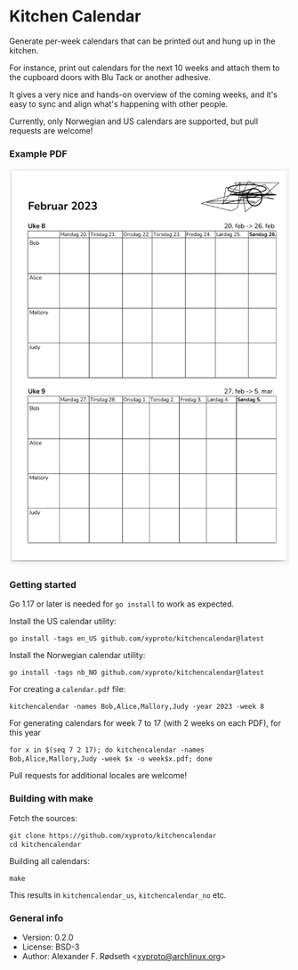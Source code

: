# Kitchen Calendar

Generate per-week calendars that can be printed out and hung up in the kitchen.

For instance, print out calendars for the next 10 weeks and attach them to the cupboard doors with Blu Tack or another adhesive.

It gives a very nice and hands-on overview of the coming weeks, and it's easy to sync and align what's happening with other people.

Currently, only Norwegian and US calendars are supported, but pull requests are welcome!

### Example PDF

![kitchen calendar](img/kitchencalendar_februar_2023.png)

### Getting started

Go 1.17 or later is needed for `go install` to work as expected.

Install the US calendar utility:

    go install -tags en_US github.com/xyproto/kitchencalendar@latest

Install the Norwegian calendar utility:

    go install -tags nb_NO github.com/xyproto/kitchencalendar@latest

For creating a `calendar.pdf` file:

    kitchencalendar -names Bob,Alice,Mallory,Judy -year 2023 -week 8

For generating calendars for week 7 to 17 (with 2 weeks on each PDF), for this year

    for x in $(seq 7 2 17); do kitchencalendar -names Bob,Alice,Mallory,Judy -week $x -o week$x.pdf; done

Pull requests for additional locales are welcome!

### Building with make

Fetch the sources:

    git clone https://github.com/xyproto/kitchencalendar
    cd kitchencalendar

Building all calendars:

    make

This results in `kitchencalendar_us`, `kitchencalendar_no` etc.

### General info

* Version: 0.2.0
* License: BSD-3
* Author: Alexander F. Rødseth &lt;xyproto@archlinux.org&gt;
